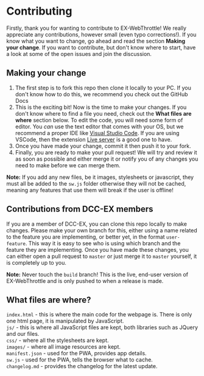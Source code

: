 # Contributing
Firstly, thank you for wanting to contribute to EX-WebThrottle! We really appreciate any contributions, however small (even typo corrections!). If you know what you want to change,
go ahead and read the section **Making your change**. If you want to contribute, but don't know where to start, have a look at some of the open issues and join the discussion.

## Making your change
1. The first step is to fork this repo then clone it locally to your PC. If you don't know how to do this, we recommend you check out the GitHub Docs
1. This is the exciting bit! Now is the time to make your changes. If you don't know where to find a file you need, check out the **What files are where** section below.
To edit the code, you will need some form of editor. You *can* use the text editor that comes with your OS, but we recommend a proper IDE like [Visual Studio Code](https://code.visualstudio.com/).
If you are using VSCode, then the extension [Live server](https://marketplace.visualstudio.com/items?itemName=ritwickdey.LiveServer) is a good one to have.
1. Once you have made your change, commit it then push it to your fork.
1. Finally, you are ready to make your pull request! We will try and review it as soon as possible and either merge it or notify you of any changes you need to make before we can merge them.

**Note:** If you add any new files, be it images, stylesheets or javascript, they must all be added to the `sw.js` folder otherwise they will not be cached, meaning any features that use them will
break if the user is offline!

## Contributions from DCC-EX members
If you are a member of DCC-EX, you can clone this repo locally to make changes. Please make your own branch for this, either using a name related to the feature you are implementing,
or better yet, in the format `user-feature`. This way it is easy to see who is using which branch and the feature they are implementing.
Once you have made these changes, you can either open a pull request to `master` or just merge it to `master` yourself, it is completely up to you.

**Note:** Never touch the `build` branch! This is the live, end-user version of EX-WebThrottle and is only pushed to when a release is made.

## What files are where?
`index.html` - this is where the main code for the webpage is. There is only one html page, it is manipulated by JavaScript.  
`js/` - this is where all JavaScript files are kept, both libraries such as JQuery and our files.  
`css/` - where all the stylesheets are kept.  
`images/` - where all image resources are kept.  
`manifest.json` - used for the PWA, provides app details.  
`sw.js` - used for the PWA, tells the browser what to cache.  
`changelog.md` - provides the changelog for the latest update.  
